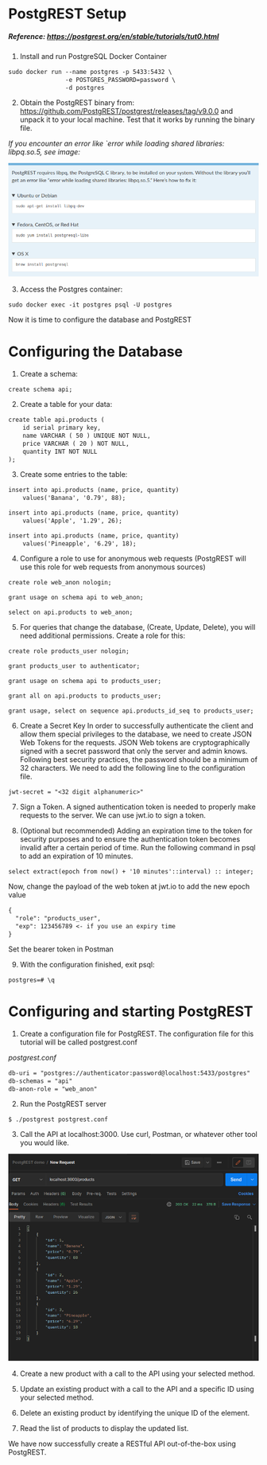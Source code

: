 # PostgREST Setup

##### Reference: https://postgrest.org/en/stable/tutorials/tut0.html

1. Install and run PostgreSQL Docker Container

```
sudo docker run --name postgres -p 5433:5432 \
                -e POSTGRES_PASSWORD=password \
                -d postgres
```

2. Obtain the PostgREST binary from: https://github.com/PostgREST/postgrest/releases/tag/v9.0.0 and unpack it to your local machine. Test that it works by running the binary file. 

*If you encounter an error like `error while loading shared libraries: libpq.so.5, see image:*

![libpq error](./images/libpq_error.jpg)

3. Access the Postgres container:

```
sudo docker exec -it postgres psql -U postgres
```

Now it is time to configure the database and PostgREST

# Configuring the Database

1. Create a schema: 
```
create schema api;
```
2. Create a table for your data:
```
create table api.products (
    id serial primary key,
    name VARCHAR ( 50 ) UNIQUE NOT NULL,
    price VARCHAR ( 20 ) NOT NULL,
    quantity INT NOT NULL
);
```

3. Create some entries to the table:
```
insert into api.products (name, price, quantity)
    values('Banana', '0.79', 88);
```
```
insert into api.products (name, price, quantity)
    values('Apple', '1.29', 26);
```

```
insert into api.products (name, price, quantity)
    values('Pineapple', '6.29', 18);
```

4. Configure a role to use for anonymous web requests (PostgREST will use this role for web requests from anonymous sources)
```
create role web_anon nologin;
```

```
grant usage on schema api to web_anon;
```

```
select on api.products to web_anon;
```

5. For queries that change the database, (Create, Update, Delete), you will need additional permissions. Create a role for this:

```
create role products_user nologin;
```

```
grant products_user to authenticator;
```

```
grant usage on schema api to products_user;
```

```
grant all on api.products to products_user;
```

```
grant usage, select on sequence api.products_id_seq to products_user;
```


6. Create a Secret Key
In order to successfully authenticate the client and allow them special privileges to the database, we need to create JSON Web Tokens for the requests. JSON Web tokens are cryptographically signed with a secret password that only the server and admin knows. Following best security practices, the password should be a minimum of 32 characters. We need to add the following line to the configuration file.

```
jwt-secret = "<32 digit alphanumeric>"
```

7. Sign a Token. A signed authentication token is needed to properly make requests to the server. We can use jwt.io to sign a token. 


8. (Optional but recommended) Adding an expiration time to the token for security purposes and to ensure the authentication token becomes invalid after a certain period of time. Run the following command in psql to add an expiration of 10 minutes. 

```
select extract(epoch from now() + '10 minutes'::interval) :: integer;
```

Now, change the payload of the web token at jwt.io to add the new epoch value
```
{
  "role": "products_user",
  "exp": 123456789 <- if you use an expiry time
}

```

Set the bearer token in Postman


9. With the configuration finished, exit psql:
```
postgres=# \q
```

# Configuring and starting PostgREST

1. Create a configuration file for PostgREST. The configuration file for this tutorial will be called postgrest.conf

*postgrest.conf*
```
db-uri = "postgres://authenticator:password@localhost:5433/postgres"
db-schemas = "api"
db-anon-role = "web_anon"
```

2. Run the PostgREST server
```
$ ./postgrest postgrest.conf
```

3. Call the API at localhost:3000. Use curl, Postman, or whatever other tool you would like.

![output from postman](images/PostmanResult.png)

4. Create a new product with a call to the API using your selected method.

5. Update an existing product with a call to the API and a specific ID using your selected method. 

6. Delete an existing product by identifying the unique ID of the element. 

7. Read the list of products to display the updated list. 


We have now successfully create a RESTful API out-of-the-box using PostgREST.
